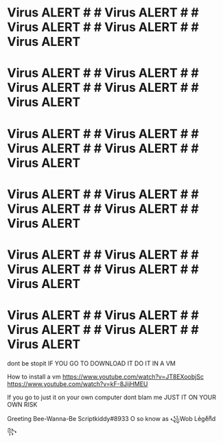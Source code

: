 # Virus ALERT # # Virus ALERT # # Virus ALERT # # Virus ALERT # # Virus ALERT #
# Virus ALERT # # Virus ALERT # # Virus ALERT # # Virus ALERT # # Virus ALERT #
# Virus ALERT # # Virus ALERT # # Virus ALERT # # Virus ALERT # # Virus ALERT #
# Virus ALERT # # Virus ALERT # # Virus ALERT # # Virus ALERT # # Virus ALERT #
# Virus ALERT # # Virus ALERT # # Virus ALERT # # Virus ALERT # # Virus ALERT #
# Virus ALERT # # Virus ALERT # # Virus ALERT # # Virus ALERT # # Virus ALERT #

dont be stopit
IF YOU GO TO DOWNLOAD IT 
DO IT IN A VM

How to install a vm
https://www.youtube.com/watch?v=JT8EXoobjSc
https://www.youtube.com/watch?v=kF-8JijHMEU

If you go to just it on your own computer dont blam me
JUST IT ON YOUR OWN RISK

Greeting Bee-Wanna-Be Scriptkiddy#8933
O so know as ꧁Wob Leͥgeͣnͫd꧂
